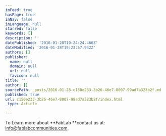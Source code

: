 ```yaml
---
inFeed: true
hasPage: true
inNav: false
inLanguage: null
starred: false
keywords: []
description: ''
datePublished: '2016-01-28T19:24:24.466Z'
dateModified: '2016-01-28T19:23:57.942Z'
authors: []
publisher:
  name: null
  domain: null
  url: null
  favicon: null
title: ''
author: []
sourcePath: _posts/2016-01-28-c150e233-3b26-46e7-8007-99ad7a323b2f.md
published: true
url: c150e233-3b26-46e7-8007-99ad7a323b2f/index.html
_type: Article

---
```

To Learn more about **FabLab **contact us at: info@fablabcommunities.com.